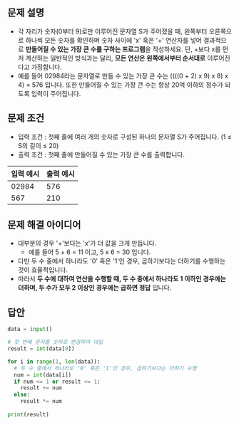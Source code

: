 ## 문제 설명  
* 각 자리가 숫자(0부터 9)로만 이루어진 문자열 S가 주어졌을 때, 왼쪽부터 오른쪽으로 하나씩 모든 숫자를 확인하며 숫자 사이에 'x' 혹은 '+' 연산자를 넣어 결과적으로 **만들어질 수 있는 가장 큰 수를 구하는 프로그램**을 작성하세요. 단, +보다 x를 먼저 계산하는 일반적인 방식과는 달리, **모든 연산은 왼쪽에서부터 순서대로** 이루어진다고 가정합니다.
* 예를 들어 02984라는 문자열로 만들 수 있는 가장 큰 수는 ((((0 + 2) x 9) x 8) x 4) = 576 입니다. 또한 만들어질 수 있는 가장 큰 수는 항상 20억 이하의 정수가 되도록 입력이 주어집니다.

## 문제 조건  
* 입력 조건 : 첫째 줄에 여러 개의 숫자로 구성된 하나의 문자열 S가 주어집니다. (1 $\le$ S의 길이 $\le$ 20)
* 출력 조건 : 첫째 줄에 만들어질 수 있는 가장 큰 수를 출력합니다.

|입력 예시|출력 예시|
|---|---|
|02984|576|
|567|210|

## 문제 해결 아이디어  
* 대부분의 경우 '+'보다는 'x'가 더 값을 크게 만듭니다.
  * 예를 들어 5 + 6 = 11 이고, 5 x 6 = 30 입니다.
* 다만 두 수 중에서 하나라도 '0' 혹은 '1'인 경우, 곱하기보다는 더하기를 수행하는 것이 효율적입니다.
* 따라서 **두 수에 대하여 연산을 수행할 때, 두 수 중에서 하나라도 1 이하인 경우에는 더하며, 두 수가 모두 2 이상인 경우에는 곱하면 정답** 입니다. 

## 답안
```python
data = input()

# 첫 번째 문자를 숫자로 변경하여 대입
result = int(data[0])

for i in range(1, len(data)):
  # 두 수 중에서 하나라도 '0' 혹은 '1'인 경우, 곱하기보다는 더하기 수행
  num = int(data[i])
  if num <= 1 or result <= 1:
    result += num
  else:
    result *= num
    
print(result)
```
